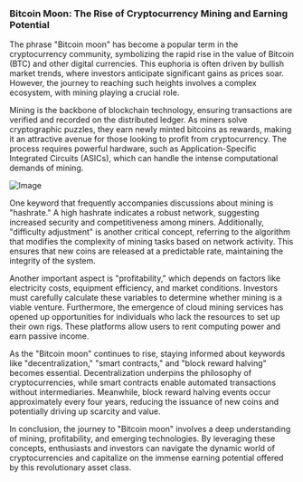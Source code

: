 ### Bitcoin Moon: The Rise of Cryptocurrency Mining and Earning Potential

The phrase "Bitcoin moon" has become a popular term in the cryptocurrency community, symbolizing the rapid rise in the value of Bitcoin (BTC) and other digital currencies. This euphoria is often driven by bullish market trends, where investors anticipate significant gains as prices soar. However, the journey to reaching such heights involves a complex ecosystem, with mining playing a crucial role.

Mining is the backbone of blockchain technology, ensuring transactions are verified and recorded on the distributed ledger. As miners solve cryptographic puzzles, they earn newly minted bitcoins as rewards, making it an attractive avenue for those looking to profit from cryptocurrency. The process requires powerful hardware, such as Application-Specific Integrated Circuits (ASICs), which can handle the intense computational demands of mining.

![Image](https://github.com/user-attachments/assets/31692037-0104-4703-abd1-696b6a7dd41b)

One keyword that frequently accompanies discussions about mining is "hashrate." A high hashrate indicates a robust network, suggesting increased security and competitiveness among miners. Additionally, "difficulty adjustment" is another critical concept, referring to the algorithm that modifies the complexity of mining tasks based on network activity. This ensures that new coins are released at a predictable rate, maintaining the integrity of the system.

Another important aspect is "profitability," which depends on factors like electricity costs, equipment efficiency, and market conditions. Investors must carefully calculate these variables to determine whether mining is a viable venture. Furthermore, the emergence of cloud mining services has opened up opportunities for individuals who lack the resources to set up their own rigs. These platforms allow users to rent computing power and earn passive income.

As the "Bitcoin moon" continues to rise, staying informed about keywords like "decentralization," "smart contracts," and "block reward halving" becomes essential. Decentralization underpins the philosophy of cryptocurrencies, while smart contracts enable automated transactions without intermediaries. Meanwhile, block reward halving events occur approximately every four years, reducing the issuance of new coins and potentially driving up scarcity and value.

In conclusion, the journey to "Bitcoin moon" involves a deep understanding of mining, profitability, and emerging technologies. By leveraging these concepts, enthusiasts and investors can navigate the dynamic world of cryptocurrencies and capitalize on the immense earning potential offered by this revolutionary asset class.